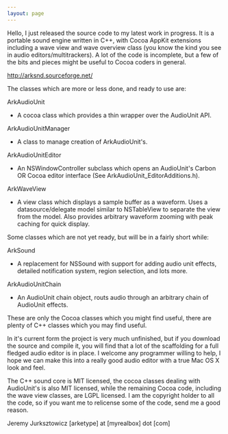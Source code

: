 ```yaml
---
layout: page
---
```


Hello,
I just released the source code to my latest work in progress. It is a portable sound engine written in C++, with Cocoa AppKit extensions including a wave view and wave overview class (you know the kind you see in audio editors/multitrackers). A lot of the code is incomplete, but a few of the bits and pieces might be useful to Cocoa coders in general.

http://arksnd.sourceforge.net/

The classes which are more or less done, and ready to use are:

ArkAudioUnit		
- A cocoa class which provides a thin wrapper over the AudioUnit API.

ArkAudioUnitManager
- A class to manage creation of ArkAudioUnit's.

ArkAudioUnitEditor
- An NSWindowController subclass which opens an AudioUnit's Carbon OR Cocoa editor interface (See ArkAudioUnit_EditorAdditions.h).

ArkWaveView
- A view class which displays a sample buffer as a waveform. Uses a datasource/delegate model similar to NSTableView to separate the view from the model. Also provides arbitrary waveform zooming with peak caching for quick display.

Some classes which are not yet ready, but will be in a fairly short while:

ArkSound
- A replacement for NSSound with support for adding audio unit effects, detailed notification system, region selection, and lots more.

ArkAudioUnitChain
- An AudioUnit chain object, routs audio through an arbitrary chain of AudioUnit effects.

These are only the Cocoa classes which you might find useful, there are plenty of C++ classes which you may find useful.

In it's current form the project is very much unfinished, but if you download the source and compile it, you will find that a lot of the scaffolding for a full fledged audio editor is in place. I welcome any programmer willing to help, I hope we can make this into a really good audio editor with a true Mac OS X look and feel.

The C++ sound core is MIT licensed, the cocoa classes dealing with AudioUnit's is also MIT licensed, while the remaining Cocoa code, including the wave view classes, are LGPL licensed. I am the copyright holder to all the code, so if you want me to relicense some of the code, send me a good reason.

Jeremy Jurksztowicz [arketype] at [myrealbox] dot [com]
